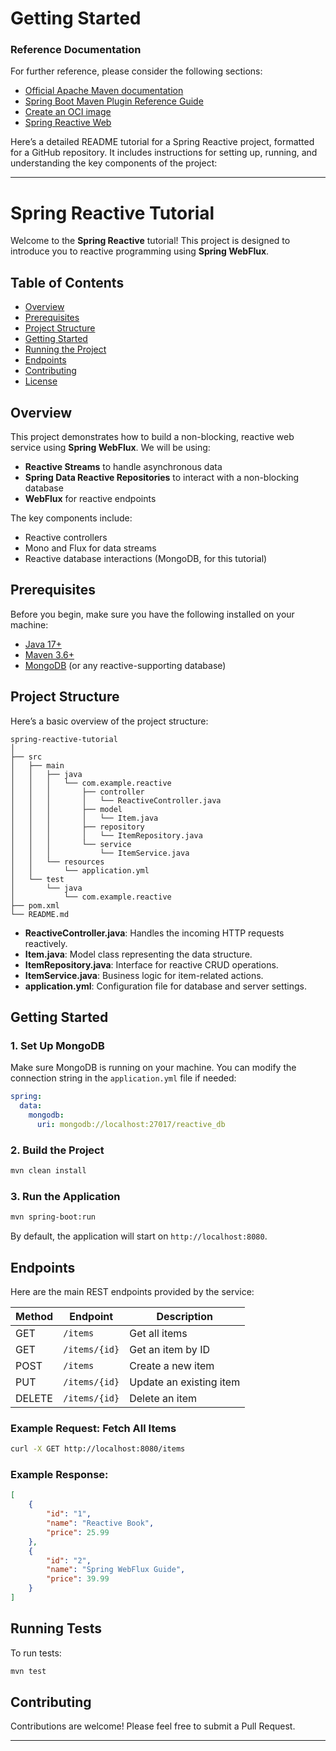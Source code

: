 # Getting Started

### Reference Documentation

For further reference, please consider the following sections:

* [Official Apache Maven documentation](https://maven.apache.org/guides/index.html)
* [Spring Boot Maven Plugin Reference Guide](https://docs.spring.io/spring-boot/3.3.4/maven-plugin)
* [Create an OCI image](https://docs.spring.io/spring-boot/3.3.4/maven-plugin/build-image.html)
* [Spring Reactive Web](https://docs.spring.io/spring-boot/docs/3.3.4/reference/htmlsingle/index.html#web.reactive)

Here’s a detailed README tutorial for a Spring Reactive project, formatted for a GitHub repository. It includes instructions for setting up, running, and understanding the key components of the project:

---

# Spring Reactive Tutorial

Welcome to the **Spring Reactive** tutorial! This project is designed to introduce you to reactive programming using **Spring WebFlux**.

## Table of Contents

- [Overview](#overview)
- [Prerequisites](#prerequisites)
- [Project Structure](#project-structure)
- [Getting Started](#getting-started)
- [Running the Project](#running-the-project)
- [Endpoints](#endpoints)
- [Contributing](#contributing)
- [License](#license)

## Overview

This project demonstrates how to build a non-blocking, reactive web service using **Spring WebFlux**. We will be using:

- **Reactive Streams** to handle asynchronous data
- **Spring Data Reactive Repositories** to interact with a non-blocking database
- **WebFlux** for reactive endpoints

The key components include:

- Reactive controllers
- Mono and Flux for data streams
- Reactive database interactions (MongoDB, for this tutorial)

## Prerequisites

Before you begin, make sure you have the following installed on your machine:

- [Java 17+](https://www.oracle.com/java/technologies/javase-jdk17-downloads.html)
- [Maven 3.6+](https://maven.apache.org/install.html)
- [MongoDB](https://www.mongodb.com/try/download/community) (or any reactive-supporting database)

## Project Structure

Here’s a basic overview of the project structure:

```
spring-reactive-tutorial
│
├── src
│   ├── main
│   │   ├── java
│   │   │   └── com.example.reactive
│   │   │       ├── controller
│   │   │       │   └── ReactiveController.java
│   │   │       ├── model
│   │   │       │   └── Item.java
│   │   │       ├── repository
│   │   │       │   └── ItemRepository.java
│   │   │       └── service
│   │   │           └── ItemService.java
│   │   └── resources
│   │       └── application.yml
│   └── test
│       └── java
│           └── com.example.reactive
├── pom.xml
└── README.md
```

- **ReactiveController.java**: Handles the incoming HTTP requests reactively.
- **Item.java**: Model class representing the data structure.
- **ItemRepository.java**: Interface for reactive CRUD operations.
- **ItemService.java**: Business logic for item-related actions.
- **application.yml**: Configuration file for database and server settings.

## Getting Started


### 1. Set Up MongoDB

Make sure MongoDB is running on your machine. You can modify the connection string in the `application.yml` file if needed:

```yaml
spring:
  data:
    mongodb:
      uri: mongodb://localhost:27017/reactive_db
```

### 2. Build the Project

```bash
mvn clean install
```

### 3. Run the Application

```bash
mvn spring-boot:run
```

By default, the application will start on `http://localhost:8080`.

## Endpoints

Here are the main REST endpoints provided by the service:

| Method | Endpoint          | Description            |
|--------|-------------------|------------------------|
| GET    | `/items`           | Get all items          |
| GET    | `/items/{id}`      | Get an item by ID      |
| POST   | `/items`           | Create a new item      |
| PUT    | `/items/{id}`      | Update an existing item|
| DELETE | `/items/{id}`      | Delete an item         |

### Example Request: Fetch All Items

```bash
curl -X GET http://localhost:8080/items
```

### Example Response:

```json
[
    {
        "id": "1",
        "name": "Reactive Book",
        "price": 25.99
    },
    {
        "id": "2",
        "name": "Spring WebFlux Guide",
        "price": 39.99
    }
]
```

## Running Tests

To run tests:

```bash
mvn test
```

## Contributing

Contributions are welcome! Please feel free to submit a Pull Request.


---
